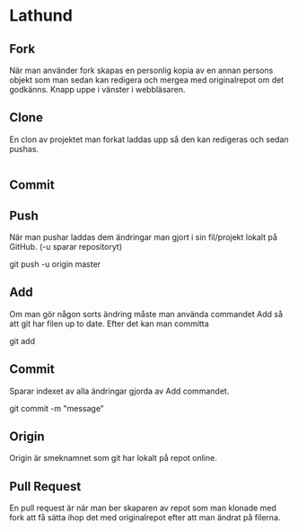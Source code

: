# Lathund

## Fork
När man använder fork skapas en personlig kopia av en annan persons objekt som man sedan kan redigera och mergea med originalrepot om det godkänns. Knapp uppe i vänster i webbläsaren.

## Clone
En clon av projektet man forkat laddas upp så den kan redigeras och sedan pushas.

```git add <Filename>
```

## Commit


## Push
När man pushar laddas dem ändringar man gjort i sin fil/projekt lokalt på GitHub. (-u sparar repositoryt)

git push -u origin master


## Add
Om man gör någon sorts ändring måste man använda commandet Add så att git har filen up to date. Efter det kan man committa

git add <Filename>


## Commit
Sparar indexet av alla ändringar gjorda av Add commandet.

git commit -m "message"


## Origin
Origin är smeknamnet som git har lokalt på repot online.

## Pull Request
En pull request är när man ber skaparen av repot som man klonade med fork att få sätta ihop det med originalrepot efter att man ändrat på filerna.
